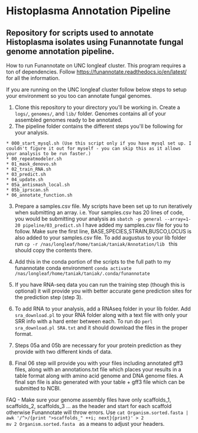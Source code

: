 # Histoplasma Annotation Pipeline

## Repository for scripts used to annotate Histoplasma isolates using Funannotate fungal genome annotation pipeline.

How to run Funannotate on UNC longleaf cluster.
This program requires a ton of dependencies. Follow https://funannotate.readthedocs.io/en/latest/ for all the information.

If you are running on the UNC longleaf cluster follow below steps to setup your environment so you too can annotate fungal genomes.

1. Clone this repository to your directory you'll be working in. Create a `logs/`, `genomes/`, and `lib/` folder. Genomes contains all of your assembled genomes ready to be annotated.
2. The pipeline folder contains the different steps you'll be following for your analysis.

```
* 000_start_mysql.sh (Use this script only if you have mysql set up. I couldn't figure it out for myself - you can skip this as it allows your analysis to be run faster.)
* 00_repeatmodeler.sh 
* 01_mask_denovo.sh
* 02_train_RNA.sh
* 03_predict.sh
* 04_update.sh
* 05a_antismash_local.sh
* 05b_iprscan.sh
* 06_annotate_function.sh
```

3. Prepare a samples.csv file. My scripts have been set up to run iteratively when submitting an array.
i.e. Your samples.csv has 20 lines of code, you would be submitting your analysis as ` sbatch -p general --array=1-20 pipeline/03_predict.sh `
I have added my samples.csv file for you to follow. Make sure the first line, BASE,SPECIES,STRAIN,BUSCO,LOCUS is also added to your samples.csv file.
To add augustus to your lib folder run `cp -r /nas/longleaf/home/taniak/taniak/Annotation/lib ` this should copy the contents there.

4. Add this in the conda portion of the scripts to the full path to my funannotate conda environment `conda activate /nas/longleaf/home/taniak/taniak/.conda/funannotate`
5. If you have RNA-seq data you can run the training step (though this is optional) it will provide you with better accurate gene prediction sites for the prediction step (step 3).
6. To add RNA to your analysis, add a RNAseq folder in your lib folder. Add `sra_download.pl` to your RNA folder along with a text file with only your SRR info with a hard enter between each. To run do `perl sra_download.pl SRA.txt` and it should download the files in the proper format.
7. Steps 05a and 05b are necessary for your protein prediction as they provide with two different kinds of data.
8. Final 06 step will provide you with your files including annotated gff3 files, along with an annotations.txt file which places your results in a table format along with amino acid genome and DNA genome files. A final sqn file is also generated with your table + gff3 file which can be submitted to NCBI.

FAQ -
Make sure your genome assembly files have only scaffolds_1, scaffolds_2, scaffolds_3 ... as the header and start for each scaffold otherwise Funannotate will throw errors. 
Use `cat Organism.sorted.fasta | awk '/^>/{print ">scaffolds_" ++i; next}{print}' > 2`      
    `mv 2 Organism.sorted.fasta ` as a means to adjust your headers. 
